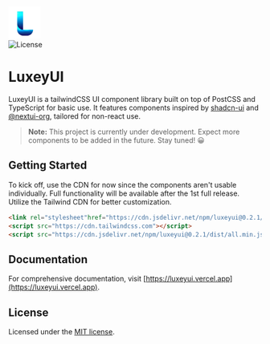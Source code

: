 <img src="./public/luxeyui.png" alt="luxeyUI Logo" width="64"/>
<br/>
<img src="https://img.shields.io/npm/l/luxeyui?style=flat" alt="License"/>

# LuxeyUI

LuxeyUI is a tailwindCSS UI component library built on top of PostCSS and
TypeScript for basic use. It features components inspired by
[shadcn-ui](https://ui-shadcn.com) and [@nextui-org](https://nextui.org),
tailored for non-react use.

> **Note:** This project is currently under development. Expect more components
> to be added in the future. Stay tuned! 😀

## Getting Started

To kick off, use the CDN for now since the components aren't usable
individually. Full functionality will be available after the 1st full release.
Utilize the Tailwind CDN for better customization.

```html 
<link rel="stylesheet"href="https://cdn.jsdelivr.net/npm/luxeyui@0.2.1/dist/all.min.css" />
<script src="https://cdn.tailwindcss.com"></script>
<script src="https://cdn.jsdelivr.net/npm/luxeyui@0.2.1/dist/all.min.js" defer></script>
```

## Documentation

For comprehensive documentation, visit
[https://luxeyui.vercel.app](https://luxeyui.vercel.app).

## License

Licensed under the [MIT license](https://choosealicense.com/licenses/mit/).
